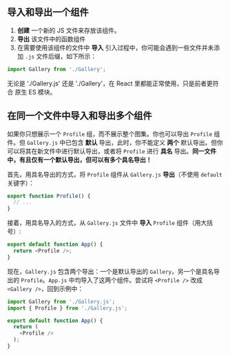 ## 导入和导出一个组件
1. **创建** 一个新的 JS 文件来存放该组件。
2. **导出** 该文件中的函数组件
3. 在需要使用该组件的文件中 **导入**
引入过程中，你可能会遇到一些文件并未添加 `.js` 文件后缀，如下所示：
```js
import Gallery from './Gallery';
```
无论是 './Gallery.js' 还是 './Gallery'，在 React 里都能正常使用，只是前者更符合 原生 ES 模块。

## 在同一个文件中导入和导出多个组件
如果你只想展示一个 `Profile` 组，而不展示整个图集。你也可以导出 `Profile` 组件。但 `Gallery.js` 中已包含 **默认** 导出，此时，你不能定义 **两个** 默认导出。但你可以将其在新文件中进行默认导出，或者将 `Profile` 进行 **具名** 导出。**同一文件中，有且仅有一个默认导出，但可以有多个具名导出！**

首先，用具名导出的方式，将 `Profile` 组件从 `Gallery.js` **导出**（不使用 `default` 关键字）：
```js
export function Profile() {
  // ...
}
```

接着，用具名导入的方式，从 `Gallery.js` 文件中 **导入** `Profile` 组件（用大括号）:
```js
export default function App() {
  return <Profile />;
}
```

现在，`Gallery.js` 包含两个导出：一个是默认导出的 `Gallery`，另一个是具名导出的 `Profile`。`App.js` 中均导入了这两个组件。尝试将 `<Profile />` 改成 `<Gallery />`，回到示例中：
```js
import Gallery from './Gallery.js';
import { Profile } from './Gallery.js';

export default function App() {
  return (
    <Profile />
  );
}
```
